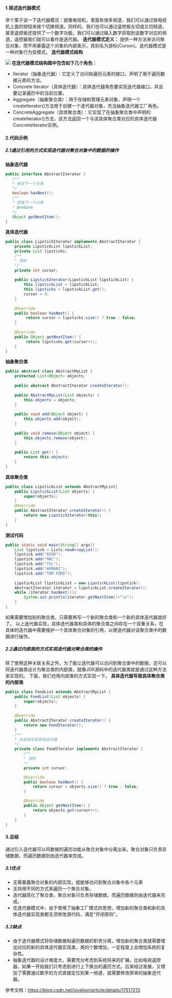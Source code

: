 #### 1.简述迭代器模式
举个栗子说一下迭代器模式：就像电视机，里面有很多频道，我们可以通过按电视机上面的按钮来挨个切换频道。同样的，我们也可以通过遥控板左切或又切频道，甚至遥控板还提供了一个数字功能，我们可以通过输入数字获取到该数字对应的频道，遥控器我们就可以看作是迭代器。 
 **迭代器模式定义：** 提供一种方法来访问聚合对象，而不用暴露这个对象的内部表示，其别名为游标(Cursor)。迭代器模式是一种对象行为型模式。
 **迭代器模式结构** 

![](img/Iterator.png)
 **在迭代器模式结构图中包含如下几个角色：** 
 - Iterator（抽象迭代器）：它定义了访问和遍历元素的接口，声明了用于遍历数据元素的方法。
 - Concrete Iterator（具体迭代器）：具体迭代器角色要实现迭代器接口，并且要记录遍历中的当前位置。
 - Aggregate（抽象聚合类）：用于存储和管理元素对象，声明一个createIterator()方法用于创建一个迭代器对象，充当抽象迭代器工厂角色。
 - ConcreteAggregate（具体聚合类）：它实现了在抽象聚合类中声明的createIterator()方法，该方法返回一个与该具体聚合类对应的具体迭代器ConcreteIterator实例。
 
 #### 2.代码示例
 ##### 2.1通过引用的方式实现迭代器对聚合对象中的数据的操作
 **抽象迭代器**
 ~~~ java
public interface AbstractIterator {
    /**
    * 移至下一个元素
    */   
    boolean hasNext(); 
    /**
    * 获取下一个元素
    * @return
    */ 
    Object getNextItem();
}
~~~
**具体迭代器**
~~~ java
public class LipstickIterator implements AbstractIterator {
    private LipstickList lipstickList;
    private List lipsticks;
    /**     
    * 游标
    */    
    private int cursor; 
    
    public LipstickIterator(LipstickList lipstickList) { 
        this.lipstickList = lipstickList; 
        this.lipsticks = lipstickList.get();
        cursor = 0;
    }
    
    @Override
    public boolean hasNext() { 
         return cursor < lipsticks.size() ? true : false;    
    } 
    
    @Override
    public Object getNextItem() {
         return lipsticks.get(cursor++); 
    }
}
~~~
**抽象聚合类**
~~~ java
public abstract class AbstractMyList {
    protected List<Object> objects;
    
    public abstract AbstractIterator createIterator();
    
    public AbstractMyList(List objects) {
        this.objects = objects;
    }
    
    public void add(Object object) { 
        this.objects.add(object);
    } 
    
    public void remove(Object object) {
        this.objects.remove(object); 
    }  
    
    public List get() {
        return this.objects;   
    }
}
~~~
**具体聚合类**
~~~ java
public class LipstickList extends AbstractMyList{
    public LipstickList(List objects) {
        super(objects);
    }
    @Override
    public AbstractIterator createIterator() {
        return new LipstickIterator(this);   
    }
}
~~~
**测试代码**
~~~ java
public static void main(String[] args){
    List lipstick = Lists.newArrayList();
    lipstick.add("DIOR");
    lipstick.add("MAC");
    lipstick.add("YSL");
    lipstick.add("ARMANI");
    lipstick.add("TOM FORD");
    
    LipstickList lipstickList = new LipstickList(lipstick);
    AbstractIterator iterator = lipstickList.createIterator();
    while (iterator.hasNext()){ 
        System.out.println(iterator.getNextItem()+"\n");   
    }
}
~~~
如果需要增加别的聚合类，只需要再写一个新的聚合类和一个新的具体迭代器就好了。
以上迭代器实现，具体迭代器类和具体的聚合类之间存在一个双重关系，在具体的迭代器中需要维护一个具体聚合对象的引用，以便迭代器对该聚合类中的数据进行操作。

##### 2.2通过内部类的方式实现迭代器对聚合类的操作
除了使用这种关联关系之外，为了能让迭代器可以访问到聚合类中的数据，还可以将迭代器类设计为聚合类的内部类，就像JDK源码中的迭代器类就是通过这种方法来实现的。
下面，我们也用内部类的方式实现一下。
**具体迭代器写做具体聚合类的内部类**
~~~ java
public class FoodList extends AbstractMyList {
    public FoodList(List objects) {
        super(objects);
    }
    
    @Override
    public AbstractIterator createIterator() {
        return new FoodIterator();
    } 
    /**
    * 内部类实现具体迭代器
    */
    private class FoodIterator implements AbstractIterator {
        /**
        * 游标
        */ 
        private int cursor;

        @Override
        public boolean hasNext() { 
            return cursor < objects.size() ? true : false; 
        } 

        @Override 
        public Object getNextItem() {
            return objects.get(cursor++); 
        } 
    }
}
~~~

#### 3.总结
通过引入迭代器可以将数据的遍历功能从聚合对象中分离出来，聚合对象只负责存储数据，而遍历数据则由迭代器来完成。
##### 3.1优点
- 无需暴露聚合对象的内部实现，就能够访问到聚合对象中各个元素
- 支持用不同的方式来遍历一个聚合对象。
- 迭代器简化了聚合类，聚合对象只负责存储数据，而遍历数据则由迭代器来完成。
- 在迭代器模式中，由于使用了抽象工厂模式的思想，增加新的聚合类和新的具体迭代器实现类都无须修改源代码，满足“开闭原则”。
##### 3.2缺点
- 由于迭代器模式将存储数据和遍历数据的职责分离，增加新的聚合类就需要增加对应的新的具体迭代器实现类，类的个数增加，一定程度上会增加系统的复杂性。
- 抽象迭代器的设计难度大，需要充分考虑到系统将来的扩展。比如电视遥控器，如果一开始我们只考虑到进行上下换台的遍历方式。后来经过发展，又增加了需要通过数字的方式直接定位到某一频道，就需要修改原来的抽象迭代器。


参考文档：https://blog.csdn.net/lovelion/article/details/17517213

 